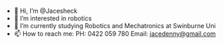 - 👋 Hi, I’m @Jacesheck
- 👀 I’m interested in robotics
- 🤖 I’m currently studying Robotics and Mechatronics at Swinburne Uni
- 📫 How to reach me:
PH:    0422 059 780
Email: jacedenny@gmail.com
